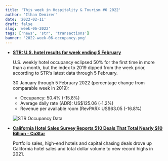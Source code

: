 ```yaml
---
title: 'This week in Hospitality & Tourism #6 2022'
author: 'Ilhan Demirer'
date: '2022-02-11'
draft: false
slug: 'week-06-2022'
tags: ['news', 'str', 'transactions']
banner: '2022-week-06-occupancy.png'
---
```


- **[STR: U.S. hotel results for week ending 5 February](https://str.com/press-release/str-us-hotel-results-week-ending-5-february)**

  U.S. weekly hotel occupancy eclipsed 50% for the first time in more than a month, but the index to 2019 dipped from the week prior, according to STR‘s latest data through 5 February.

  30 January through 5 February 2022 (percentage change from comparable week in 2019):

  - Occupancy: 50.4% (-15.8%)
  - Average daily rate (ADR): US$125.06 (-1.2%)
  - Revenue per available room (RevPAR): US$63.05 (-16.8%)

  ![STR Occupancy Data](/images/blogimages/2022-week-06-occupancy.png)

- **[California Hotel Sales Survey Reports 510 Deals That Total Nearly $10 Billion - CoStar](https://www.hotelnewsresource.com/article119444.html)**

  Portfolio sales, high-end hotels and capital chasing deals drove up California hotel sales and total dollar volume to new record highs in 2021.
